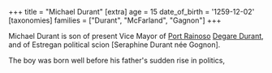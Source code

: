 +++
title = "Michael Durant"
[extra]
age = 15
date_of_birth = '1259-12-02'
[taxonomies]
families = ["Durant", "McFarland", "Gagnon"]
+++

Michael Durant is son of present Vice Mayor of [Port Rainoso](@/locations/port-rainoso.md) [Degare Durant](@/characters/degare-durant.md), and of
Estregan political scion [Seraphine Durant née Gognon].

The boy was born well before his father's sudden rise in politics,